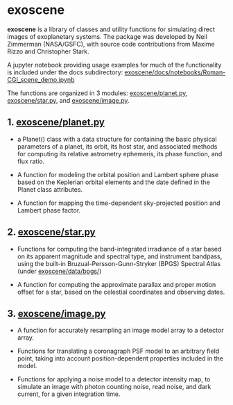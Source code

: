 # exoscene

**exoscene** is a library of classes and utility functions for simulating direct 
images of exoplanetary systems. The package was developed by Neil Zimmerman (NASA/GSFC), 
with source code contributions from Maxime Rizzo and Christopher Stark.

A jupyter notebook providing usage examples for much of the functionality is included under the docs subdirectory:
[exoscene/docs/notebooks/Roman-CGI_scene_demo.ipynb](exoscene/docs/notebooks/Roman-CGI_scene_demo.ipynb)

The functions are organized in 3 modules: [exoscene/planet.py](exoscene/planet.py), 
[exoscene/star.py](exoscene/star.py), and [exoscene/image.py](exoscene/image.py).

## 1. [exoscene/planet.py](exoscene/planet.py)

* a Planet() class with a data structure for containing the basic physical 
parameters of a planet, its orbit, its host star, and associated methods for
computing its relative astrometry ephemeris, its phase function, and flux ratio.

* A function for modeling the orbital position and Lambert sphere phase based
on the Keplerian orbital elements and the date defined in the Planet class 
attributes.

* A function for mapping the time-dependent sky-projected position and 
Lambert phase factor.

## 2. [exoscene/star.py](exoscene/star.py)

* Functions for computing the band-integrated irradiance of a star based on its 
apparent magnitude and spectral type, and instrument bandpass, using the built-in 
Bruzual-Persson-Gunn-Stryker (BPGS) Spectral Atlas (under 
[exoscene/data/bpgs/](exoscene/data/bpgs/))

* A function for computing the approximate parallax and proper motion offset for 
a star, based on the celestial coordinates and observing dates.

## 3. [exoscene/image.py](exoscene/image.py)

* A function for accurately resampling an image model array to a detector array.

* Functions for translating a coronagraph PSF model to an arbitrary field point,
taking into account position-dependent properties included in the model.

* Functions for applying a noise model to a detector intensity map, to simulate
an image with photon counting noise, read noise, and dark current, for a given 
integration time.



